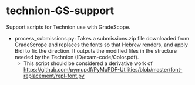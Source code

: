 # technion-GS-support
Support scripts for Technion use with GradeScope.

* process_submissions.py: Takes a submissions.zip file downloaded
  from GradeScrope and replaces the fonts so that Hebrew renders,
  and apply Bidi to fix the direction. It outputs the modified files
  in the structure needed by the Technion (ID/exam-code/Color.pdf).
  * This script should be considered a derivative work of
    https://github.com/pymupdf/PyMuPDF-Utilities/blob/master/font-replacement/repl-font.py
